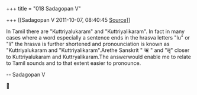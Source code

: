 +++
title = "018 Sadagopan V"

+++
[[Sadagopan V	2011-10-07, 08:40:45 [Source](https://groups.google.com/g/samskrita/c/Qu5-mIvGLS4)]]





In Tamil there are "Kuttriyalukaram" and "Kuttriyalikaram". In fact in many cases where a word especially a sentence ends in the hrasva letters "lu" or "li" the hrasva is further shortened and pronounciation is known as "Kuttriyalukaram and "Kuttriyalikaram".Arethe Sanskrit " ऋ " and
"लृ" closer to Kuttriyalukaram and Kuttryalikaram.The answerwould enable me to relate to Tamil sounds and to that extent easier to pronounce.



-- Sadagopan V  
  



